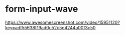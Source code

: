 # form-input-wave

https://www.awesomescreenshot.com/video/15951120?key=adf55638f19ad0c52c5e4244a00f3c50
